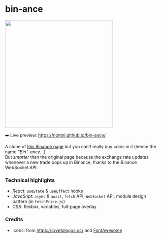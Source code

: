 # bin-ance

<img width="350" alt="" src="https://user-images.githubusercontent.com/94875599/152708663-0e97ffb7-8e2b-4417-8c6a-72815f128631.png">

➡️ Live preview: https://noktnl.github.io/bin-ance/

A clone of [this Binance page](https://www.binance.com/en/buy-sell-crypto) but you can't really buy coins in it (hence the name *"Bin"-ance*...)\
But *smarter* than the original page because the exchange rate updates whenever a new trade pops up in Binance, thanks to the Binance WebSocket API.

### Technical highlights

- *React*: `useState` & `useEffect` hooks
- *JavaSript*: `async` & `await`, `fetch` API, `WebSocket` API, module design pattern (in `fetchPrice.js`)
- *CSS*: flexbox, variables, full-page overlay

### Credits
- Icons: from https://cryptologos.cc/ and [FontAwesome](https://fontawesome.com)


